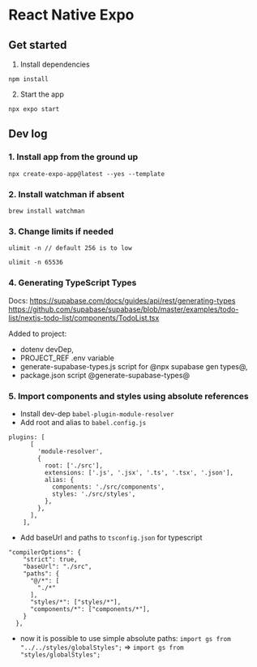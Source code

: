 # React Native Expo

## Get started

1. Install dependencies

```
npm install
```

2. Start the app

```
npx expo start
```

## Dev log

### 1. Install app from the ground up
```
npx create-expo-app@latest --yes --template
```

### 2. Install watchman if absent
```
brew install watchman
```

### 3. Change limits if needed
```
ulimit -n // default 256 is to low
```
```
ulimit -n 65536
```

### 4. Generating TypeScript Types

Docs:
https://supabase.com/docs/guides/api/rest/generating-types
https://github.com/supabase/supabase/blob/master/examples/todo-list/nextjs-todo-list/components/TodoList.tsx

Added to project:
- dotenv devDep, 
- PROJECT_REF .env variable
- generate-supabase-types.js script for @npx supabase gen types@, 
- package.json script @generate-supabase-types@

### 5. Import components and styles using absolute references

- Install dev-dep `babel-plugin-module-resolver`
- Add root and alias to `babel.config.js`
```
plugins: [
      [
        'module-resolver',
        {
          root: ['./src'],
          extensions: ['.js', '.jsx', '.ts', '.tsx', '.json'],
          alias: {
            components: './src/components',
            styles: './src/styles',
          },
        },
      ],
    ],
```
- Add baseUrl and paths to `tsconfig.json` for typescript
```
"compilerOptions": {
    "strict": true,
    "baseUrl": "./src",
    "paths": {
      "@/*": [
        "./*"
      ],
      "styles/*": ["styles/*"],
      "components/*": ["components/*"],
    }
  },
```
- now it is possible to use simple absolute paths:
`import gs from "../../styles/globalStyles";` => `import gs from "styles/globalStyles";`
